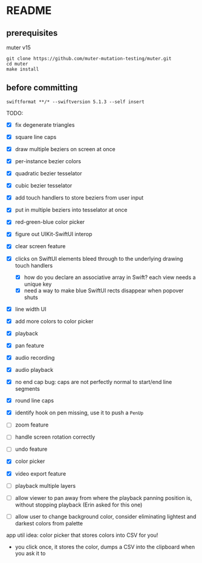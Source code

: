 #  README

## prerequisites

muter v15
```
git clone https://github.com/muter-mutation-testing/muter.git
cd muter
make install
```

## before committing

`swiftformat **/* --swiftversion 5.1.3 --self insert`

TODO:

- [x] fix degenerate triangles
- [x] square line caps
- [x] draw multiple beziers on screen at once
- [x] per-instance bezier colors
- [x] quadratic bezier tesselator
- [x] cubic bezier tesselator
- [x] add touch handlers to store beziers from user input
- [x] put in multiple beziers into tesselator at once
- [x] red-green-blue color picker
- [x] figure out UIKit-SwiftUI interop
- [x] clear screen feature
- [x] clicks on SwiftUI elements bleed through to the underlying drawing touch handlers
    - [x] how do you declare an associative array in Swift? each view needs a unique key
    - [x] need a way to make blue SwiftUI rects disappear when popover shuts
- [x] line width UI
- [x] add more colors to color picker
- [x] playback
- [x] pan feature

- [x] audio recording
- [x] audio playback

- [x] no end cap bug: caps are not perfectly normal to start/end line segments

- [x] round line caps
- [x] identify hook on pen missing, use it to push a `PenUp`

- [ ] zoom feature
- [ ] handle screen rotation correctly
- [ ] undo feature

- [x] color picker
- [x] video export feature
- [ ] playback multiple layers

- [ ] allow viewer to pan away from where the playback panning position is, without stopping playback (Erin asked for this one) 
- [ ] allow user to change background color, consider eliminating lightest and darkest colors from palette

app util idea: color picker that stores colors into CSV for you!
- you click once, it stores the color, dumps a CSV into the clipboard when you ask it to
